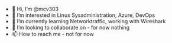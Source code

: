 - 👋 Hi, I’m @mcv303
- 👀 I’m interested in Linux Sysadministration, Azure, DevOps
- 🌱 I’m currently learning Networktraffic, working with Wireshark
- 💞️ I’m looking to collaborate on - for now nothing
- 📫 How to reach me - not for now

<!---
mcv303/mcv303 is a ✨ special ✨ repository because its `README.md` (this file) appears on your GitHub profile.
You can click the Preview link to take a look at your changes.
--->
